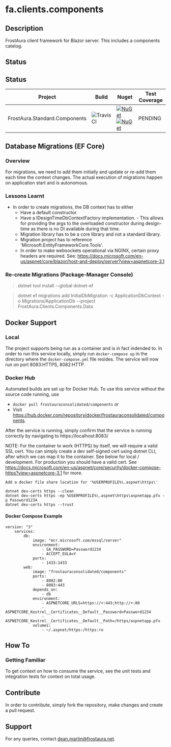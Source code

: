# fa.clients.components
## Description
FrostAura client framework for Blazor server. This includes a components catelog.
## Status
## Status
| Project | Build | Nuget | Test Coverage
| --- | --- | --- | --- |
| FrostAura.Standard.Components | ![TravisCI](https://travis-ci.org/faGH/fa.standard.components.svg?branch=master) | [![NuGet](https://img.shields.io/nuget/v/FrostAura.Standard.Components.Razor.svg?style=for-the-badge)](https://www.nuget.org/packages/FrostAura.Standard.Components.Razor/)[![NuGet](https://img.shields.io/nuget/dt/FrostAura.Standard.Components.Razor.svg?style=for-the-badge)](https://www.nuget.org/packages/FrostAura.Standard.Components.Razor/) | PENDING |
## Database Migrations (EF Core)
### Overview
For migrations, we need to add them initially and update or re-add them each time the context changes. The actual execution of migrations happen on application start and is autonomous.
### Lessons Learnt
- In order to create migrations, the DB context has to either
    - Have a default constructor.
    - Have a IDesignTimeDbContextFactory implementation. - This allows for providing the args to the overloaded constructor during design-time as there is no DI available during that time.
    - Migration library has to be a core library and not a standard library.
    - Migration project has to reference 'Microsoft.EntityFrameworkCore.Tools'.
    - In order to make websockets operational via NGINX, certain proxy headers are required. See: https://docs.microsoft.com/en-us/aspnet/core/blazor/host-and-deploy/server?view=aspnetcore-3.1

### Re-create Migrations (Package-Manager Console)
> dotnet tool install --global dotnet-ef

> dotnet ef migrations add InitialDbMigration -c ApplicationDbContext -o Migrations/ApplicationDb --project FrostAura.Clients.Components.Data
## Docker Support
### Local
The project supports being run as a container and is in fact indended to. In order to run this service locally, simply run `docker-compose up` in the directory where the `docker-compose.yml` file resides. The service will now run on port 8083:HTTPS, 8082:HTTP.
### Docker Hub
Automated builds are set up for Docker Hub. To use this service without the source code running, use 
- `docker pull frostauraconsolidated/components` or 
- Visit https://hub.docker.com/repository/docker/frostauraconsolidated/components.

After the service is running, simply confirm that the service is running correctly by navigating to https://localhost:8083/

NOTE: For the container to work (HTTPS) by itself, we will require a valid SSL cert. You can simply create a dev self-signed cert using dotnet CLI, after which we can map it to the container. See below for local / development. For production you should have a valid cert. See https://docs.microsoft.com/en-us/aspnet/core/security/docker-compose-https?view=aspnetcore-3.1 for more.

    Add a docker file share location for '%USERPROFILE%\.aspnet\https\'

    dotnet dev-certs https --clean
    dotnet dev-certs https -ep %USERPROFILE%\.aspnet\https\aspnetapp.pfx -p Password1234
    dotnet dev-certs https --trust
#### Docker Compose Example
    version: "3"
        services:
            db:
                image: "mcr.microsoft.com/mssql/server"
                environment:
                    - SA_PASSWORD=Password1234
                    - ACCEPT_EULA=Y
                ports:
                    - 1433:1433
            web:
                image: "frostauraconsolidated/components"
                ports:
                    - 8082:80
                    - 8083:443
                depends_on:
                    - db
                environment:
                    - ASPNETCORE_URLS=https://+:443;http://+:80
                    - ASPNETCORE_Kestrel__Certificates__Default__Password=Password1234
                    - ASPNETCORE_Kestrel__Certificates__Default__Path=/https/aspnetapp.pfx
                volumes:
                    - ~/.aspnet/https:/https:ro

## How To
### Getting Familiar
To get context on how to consume the service, see the unit tests and integration tests for context on total usage.

## Contribute
In order to contribute, simply fork the repository, make changes and create a pull request.

## Support
For any queries, contact dean.martin@frostaura.net.
